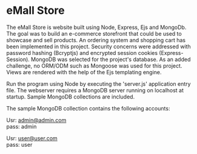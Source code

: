 # eMall Store

The eMall Store is website built using Node, Express, Ejs and MongoDb. The goal was to build an e-commerce storefront that could be used to showcase and sell products. An ordering system and shopping cart has been implemented in this project. Security concerns were addressed with password hashing (Bcryptjs) and encrypted session cookies (Express-Session). MongoDB was selected for the project's database. As an added challenge, no ORM/ODM such as Mongoose was used for this project. Views are rendered with the help of the Ejs templating engine.

Run the program using Node by executing the 'server.js' application entry file. The webserver requires a MongoDB server running on localhost at startup. Sample MongoDB collections are included.

The sample MongoDB collection contains the following accounts: </br>

Usr: admin@admin.com </br> 
pass: admin </br>

Usr: user@user.com </br> 
pass: user
